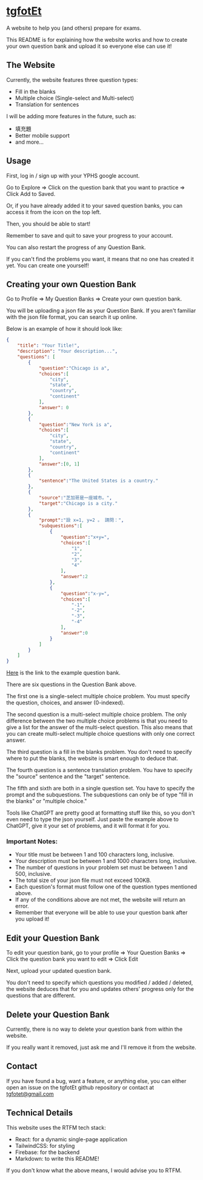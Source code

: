# [tgfotEt](https://tgfotet.web.app)

A website to help you (and others) prepare for exams.

This README is for explaining how the website works and how to create your own question bank and upload it so everyone else can use it!

## The Website

Currently, the website features three question types:

- Fill in the blanks
- Multiple choice (Single-select and Multi-select)
- Translation for sentences

I will be adding more features in the future, such as:

- 填充題
- Better mobile support
- and more...

## Usage

First, log in / sign up with your YPHS google account.

Go to Explore => Click on the question bank that you want to practice => Click Add to Saved.

Or, if you have already added it to your saved question banks, you can access it from the icon on the top left.

Then, you should be able to start!

Remember to save and quit to save your progress to your account.

You can also restart the progress of any Question Bank.

If you can't find the problems you want, it means that no one has created it yet. You can create one yourself!

## Creating your own Question Bank

Go to Profile => My Question Banks => Create your own question bank.

You will be uploading a json file as your Question Bank. If you aren't familiar with the json file format, you can search it up online.

Below is an example of how it should look like:

```json
{
    "title": "Your Title!",
    "description": "Your description...",
    "questions": [
        {
            "question":"Chicago is a",
            "choices":[
                "city",
                "state",
                "country",
                "continent"
            ],
            "answer": 0
        },
        {
            "question":"New York is a",
            "choices":[
                "city",
                "state",
                "country",
                "continent"
            ],
            "answer":[0, 1]
        },
        {
            "sentence":"The United States is a country."
        },
        {
            "source":"芝加哥是一座城市。",
            "target":"Chicago is a city."
        },
        {
            "prompt":"設 x=1, y=2 。 請問：",
            "subquestions":[
                {
                    "question":"x+y=",
                    "choices":[
                        "1",
                        "2",
                        "3",
                        "4"
                    ],
                    "answer":2
                },
                {
                    "question":"x-y=",
                    "choices":[
                        "-1",
                        "-2",
                        "-3",
                        "-4"
                    ],
                    "answer":0
                }
            ]
        }
    ]
}
```

[Here](https://tgfotet.web.app/?p=qbdetail&id=ocyKeDa5SK5DvEdbAiK1) is the link to the example question bank.

There are six questions in the Question Bank above.

The first one is a single-select multiple choice problem. You must specify the question, choices, and answer (0-indexed).

The second question is a multi-select multiple choice problem. The only difference between the two multiple choice problems is that you need to give a list for the answer of the multi-select question. This also means that you can create multi-select multiple choice questions with only one correct answer.

The third question is a fill in the blanks problem. You don't need to specify where to put the blanks, the website is smart enough to deduce that.

The fourth question is a sentence translation problem. You have to specify the "source" sentence and the "target" sentence.

The fifth and sixth are both in a single question set. You have to specify the prompt and the subquestions. The subquestions can only be of type "fill in the blanks" or "multiple choice."

Tools like ChatGPT are pretty good at formatting stuff like this, so you don't even need to type the json yourself. Just paste the example above to ChatGPT, give it your set of problems, and it will format it for you.

### Important Notes:
- Your title must be between 1 and 100 characters long, inclusive.
- Your description must be between 1 and 1000 characters long, inclusive.
- The number of questions in your problem set must be between 1 and 500, inclusive.
- The total size of your json file must not exceed 100KB.
- Each question's format must follow one of the question types mentioned above.
- If any of the conditions above are not met, the website will return an error.
- Remember that everyone will be able to use your question bank after you upload it!

## Edit your Question Bank

To edit your question bank, go to your profile => Your Question Banks => Click the question bank you want to edit => Click Edit

Next, upload your updated question bank.

You don't need to specify which questions you modified / added / deleted, the website deduces that for you and updates others' progress only for the questions that are different.

## Delete your Question Bank

Currently, there is no way to delete your question bank from within the website.

If you really want it removed, just ask me and I'll remove it from the website.

## Contact

If you have found a bug, want a feature, or anything else, you can either open an issue on the tgfotEt github repository or contact at tgfotet@gmail.com

## Technical Details

This website uses the RTFM tech stack:

- React: for a dynamic single-page application
- TailwindCSS: for styling
- Firebase: for the backend
- Markdown: to write this README!

If you don't know what the above means, I would advise you to RTFM.


